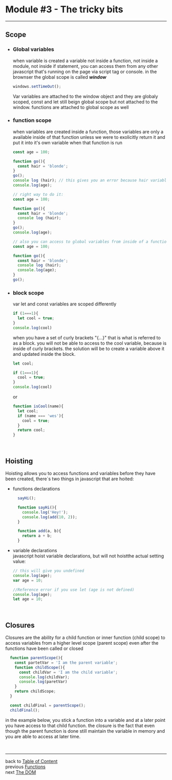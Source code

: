 <a name="bits"></a>  
# **Module #3 - The tricky bits**
---

<a name="scope"></a> 
## **Scope**
  <a name="globalVariables"></a>
  - ### Global variables  
    when variable is created a variable not inside a function,  not inside a module, not inside if statement, you can access   them from any other javascript that's running on the page   via script tag or console.
    in the brownser the global scope is called **_window_**

    ```js
    windows.setTimeOut();
    ```
    Var variables are attached to the window object and they are  globaly scoped, const and let still beign global scope but   not attached to the window.
    functions are attached to global scope as well

  <a name="functionScope"></a>
   - ### function scope
      when variables are created inside a function, those  variables are only a available inside of that function   unless we were to exolicitly return it and put it into it's   own variable when that function is run

      ```js
      const age = 100;

      function go(){
        const hair = 'blonde';
      }
      go();
      console log (hair); // this gives you an error because hair variable is inside of a function
      console.log(age);

      // right way to do it:
      const age = 100;

      function go(){
        const hair = 'blonde';
        console log (hair);
      }
      go();
      console.log(age);

      // also you can access to global variables from inside of a function
      const age = 100;

      function go(){
        const hair = 'blonde';
        console log (hair);
        console.log(age);
      }
      go();
      ```
  <a name="blockScope"></a>
  - ### block scope 
    var let and const variables are scoped differently  

    ```js
    if (1===1){
      let cool = true;
    }
    console.log(cool)
    ```  
    when you have a set of curly brackets "{...}" that is what is referred to as a block.
    you will not be able to access to the cool variable, because is inside of curly brackets.
    the solution will be to create a variable above it and updated inside the block.  
  
    ```js
    let cool;

    if (1===1){
      cool = true;
    }
    console.log(cool)
    ```  
    or

    ```js
    function isCool(name){
      let cool;
      if (name === 'wes'){
        cool = true;
      }
      return cool;
    }   
    ```

<br>

<a name="hoisting"></a> 
## **Hoisting**
  Hoisting allows you to access functions and variables before they have been created, there´s two things in javascript that are hoited:
  - functions declarations

      ```js
        sayHi();

        function sayHi(){
          console.log('Hey!');
          console.log(add(10, 2));
        }

        function add(a, b){
          return a + b;
        }
      ```
  - variable declarations  
      javascript hoist variable declarations, but will not hoistthe actual setting value:

      ```js
      // this will give you undefined
      console.log(age);
      var age = 10;

      //Reference error if you use let (age is not defined)
      console.log(age);
      let age = 10;
       ```

<br>

<a name="closures"></a> 
  ## **Closures**
  Closures are the ability for a child function or inner function (child scope) to access variables from a higher level scope (parent scope) even after the functions have been called or closed  

  ```js
    function parentScope(){
      const partetVar = 'I am the parent variable';
      function childScope(){
        const childVar = 'I am the child variable';
        console.log(childVar);
        console.log(paretVar)
      }
      return childScope;
    }

    const childFinal = parentScope();
    childFinal();
  ```

  in the example below, you stick a function into a variable and at a later point you have access to that child function.
  the closure is the fact that even though the parent function is done still maintain the variable in memory and you are able to access at later time.  
  
<br>

---
back to [Table of Content](tableOfContent.md)  
previous [Functions](02_functions.md)  
next [The DOM](04_dom.md)